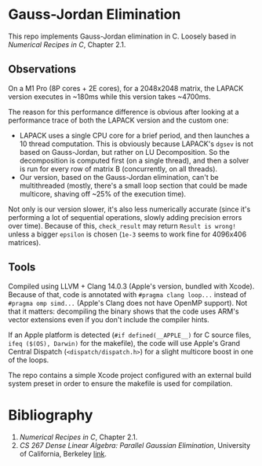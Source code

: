 # Gauss-Jordan Elimination
This repo implements Gauss-Jordan elimination in C. Loosely based in _Numerical Recipes in C_, Chapter 2.1.

## Observations
On a M1 Pro (8P cores + 2E cores), for a 2048x2048 matrix, the LAPACK version executes in ~180ms while this version takes ~4700ms. 

The reason for this performance difference is obvious after looking at a performance trace of both the LAPACK version and the custom one:
- LAPACK uses a single CPU core for a brief period, and then launches a 10 thread computation. This is obviously because LAPACK's `dgsev` is not based on Gauss-Jordan, but rather on LU Decomposition. So the decomposition is computed first (on a single thread), and then a solver is run for every row of matrix B (concurrently, on all threads).
- Our version, based on the Gauss-Jordan elimination, can't be multithreaded (mostly, there's a small loop section that could be made multicore, shaving off ~25% of the execution time).

Not only is our version slower, it's also less numerically accurate (since it's performing a lot of sequential operations, slowly adding precision errors over time). Because of this, `check_result` may return `Result is wrong!` unless a bigger `epsilon` is chosen (`1e-3` seems to work fine for 4096x406 matrices).

## Tools
Compiled using LLVM + Clang 14.0.3 (Apple's version, bundled with Xcode). Because of that, code is annotated with `#pragma clang loop...` instead of `#pragma omp simd...` (Apple's Clang does not have OpenMP support). Not that it matters: decompiling the binary shows that the code uses ARM's vector extensions even if you don't include the compiler hints.

If an Apple platform is detected (`#if defined(__APPLE__)` for C source files, `ifeq ($(OS), Darwin)` for the makefile), the code will use Apple's Grand Central Dispatch (`<dispatch/dispatch.h>`) for a slight multicore boost in one of the loops.

The repo contains a simple Xcode project configured with an external build system preset in order to ensure the makefile is used for compilation.

# Bibliography
1. _Numerical Recipes in C_, Chapter 2.1.
2. _CS 267 Dense Linear Algebra: Parallel Gaussian Elimination_, University of California, Berkeley [link](https://people.eecs.berkeley.edu/~demmel/cs267_Spr14/Lectures/lecture13_densela_2_jwd14_4pp.pdf).
